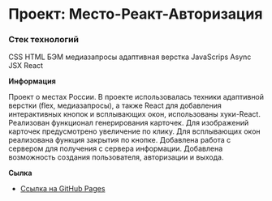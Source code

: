 # Проект: Место-Реакт-Авторизация

### Стек технологий
CSS
HTML
БЭМ
медиазапросы
адаптивная верстка
JavaScrips
Async
JSX
React

**Информация**

Проект о местах России.
В проекте использовалась техники адаптивной верстки (flex, медиазапросы), а также React для добавления интерактивных кнопок и всплывающих окон, использованы хуки-React. 
Реализован функционал генерирования карточек. Для изображений карточек предусмотрено увеличение по клику.
Для всплывающих окон реализована функция закрытия по кнопке.
Добавлена работа с сервером для получения c сервера информации.
Добавлена возможность создания пользователя, авторизации и выхода.

**Сылка**

* [Ссылка на GitHub Pages](https://vadimkoenen.github.io/react-mesto-auth/)